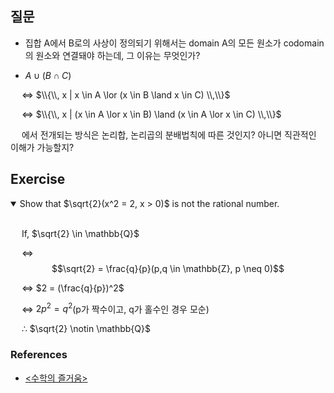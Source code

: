 
## 질문

- 집합 A에서 B로의 사상이 정의되기 위해서는 domain A의 모든 원소가 codomain의 원소와 연결돼야 하는데, 그 이유는 무엇인가?

- $A \cup (B \cap C)$ 

&emsp; $\Leftrightarrow$ $\\{\\,  x | x \in A \lor (x \in B \land x \in C)  \\,\\}$

&emsp; $\Leftrightarrow$ $\\{\\,  x | (x \in A \lor x \in B) \land (x \in A \lor x \in C)  \\,\\}$

&emsp; 에서 전개되는 방식은 논리합, 논리곱의 분배법칙에 따른 것인지? 아니면 직관적인 이해가 가능할지?

## Exercise

<details open>
<summary>Show that $\sqrt{2}(x^2 = 2, x > 0)$ is not the rational number.</summary>
<br>

&emsp; If, $\sqrt{2} \in \mathbb{Q}$

&emsp; $\Leftrightarrow$ $$\sqrt{2} = \frac{q}{p}(p,q \in \mathbb{Z}, p \neq 0)$$

&emsp; $\Leftrightarrow$ $2 = (\frac{q}{p})^2$

&emsp; $\Leftrightarrow$ $2p^2 = q^2$(p가 짝수이고, q가 홀수인 경우 모순)

&emsp; $\therefore$ $\sqrt{2} \notin \mathbb{Q}$

</details>

### References

- [<수학의 즐거움>](https://www.youtube.com/@enjoyingmath9346)
